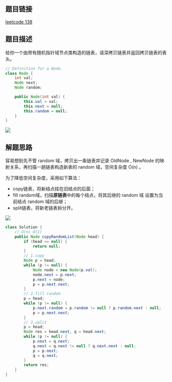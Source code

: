 ## 题目链接

[leetcode 138](https://leetcode.cn/problems/copy-list-with-random-pointer/submissions/)

## 题目描述

给你一个由带有随机指针域节点类构造的链表，请深拷贝链表并返回拷贝链表的表头。

```java
// Definition for a Node.
class Node {
    int val;
    Node next;
    Node random;

    public Node(int val) {
        this.val = val;
        this.next = null;
        this.random = null;
    }
}
```

![](https://s3.bmp.ovh/imgs/2022/09/13/ba25bb11d1791d35.png)

## 解题思路

容易想到先不管 random 域，拷贝出一条链表并记录 OldNode , NewNode 的映射关系，再扫描一趟链表构造新表的 random 域，空间复杂度 O(n) 。  

为了降低空间复杂度，采用如下算法：  

* copy链表，将新结点挂在旧结点的后面；
* fill random域，扫描**原链表**中的每个结点，将其后继的 random 域 设置为当前结点 random 域的后继；
* split链表，将新老链表拆分开。

![](https://postimg.cc/XryYnWyy)

```java
class Solution {
    // O(n) O(1)
    public Node copyRandomList(Node head) {
        if (head == null) {
            return null;
        }
        // 1.copy
        Node p = head; 
        while (p != null) {
            Node node = new Node(p.val);
            node.next = p.next;
            p.next = node;
            p = p.next.next;
        }
        // 2.fill random
        p = head;
        while (p != null) {
            p.next.random = p.random != null ? p.random.next : null;
            p = p.next.next;
        }
        // 3.split
        p = head;
        Node res = head.next, q = head.next;
        while (p != null) {
            p.next = q.next;
            q.next = q.next != null ? q.next.next : null;
            p = p.next;
            q = q.next;
        }
        return res;
    }
}
```


